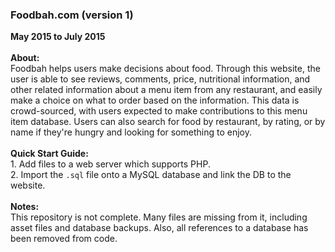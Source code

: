 <h3>Foodbah.com (version 1)</h3>
<strong>May 2015 to July 2015</strong><br><br>
<strong>About:</strong><br>
Foodbah helps users make decisions about food. Through this website, the user is able to see reviews, comments, price, nutritional information, and other related information about a menu item from any restaurant, and easily make a choice on what to order based on the information. This data is crowd-sourced, with users expected to make contributions to this menu item database. Users can also search for food by restaurant, by rating, or by name if they're hungry and looking for something to enjoy.<br><br>
<strong>Quick Start Guide:</strong><br>
1. Add files to a web server which supports PHP.<br>
2. Import the <code>.sql</code> file onto a MySQL database and link the DB to the website.<br><br>
<strong>Notes:</strong><br>
This repository is not complete. Many files are missing from it, including asset files and database backups. Also, all references to a database has been removed from code.<br><br>
